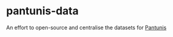 # pantunis-data

An effort to open-source and centralise the datasets for [Pantunis](https://www.pantunis.com/)
